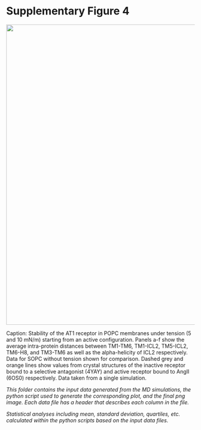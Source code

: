 # Supplementary Figure 4
<img src="Figure_S4.png" width="800"/>

Caption: Stability of the AT1 receptor in POPC membranes under tension (5 and 10 mN/m) starting from an active configuration. Panels a-f show the average intra-protein distances between TM1-TM6, TM1-ICL2, TM5-ICL2, TM6-H8, and TM3-TM6 as well as the alpha-helicity of ICL2 respectively. Data for SOPC without tension shown for comparison. Dashed grey and orange lines show values from crystal structures of the inactive receptor bound to a selective antagonist (4YAY) and active receptor bound to AngII (6OS0) respectively. Data taken from a single simulation. 

*This folder contains the input data generated from the MD simulations, the python script used to generate the corresponding plot, and the final png image. Each data file has a header that describes each column in the file.*

*Statistical analyses including mean, standard deviation, quartiles, etc. calculated within the python scripts based on the input data files.*
